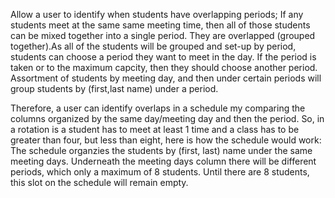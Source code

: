 Allow a user to identify when students have overlapping periods; If any students meet at the same same meeting time, then all of those students can be mixed together
into a single period. They are overlapped (grouped together).As all of the students will be grouped and set-up by period, students can choose a period they want to meet in the day.
If the period is taken or to the maximum capcity, then they should choose another period. Assortment of students by meeting day, and then under certain periods will group students by
(first,last name) under a period.

Therefore, a user can identify overlaps in a schedule my comparing the columns organized by the same day/meeting day and then the period. So, in a rotation is a student has to meet at least 1 time and a class has to be greater than four, but less than eight, here is how the schedule would work: The schedule organzies the students by (first, last) name under the same meeting days. Underneath the meeting days column there will be different periods, which only a maximum of 8 students. Until there are 8 students, this slot on the schedule will remain empty.
